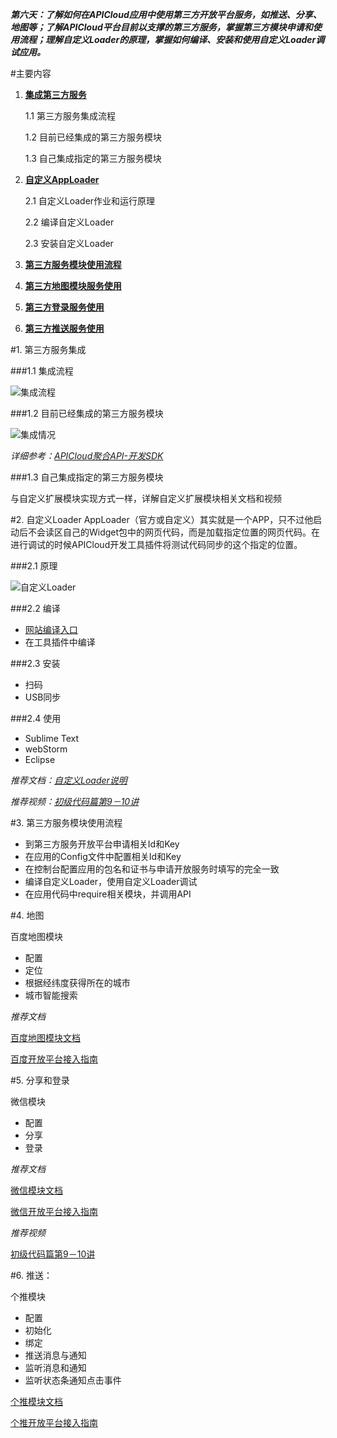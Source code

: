 <style>
</style>

***第六天：了解如何在APICloud应用中使用第三方开放平台服务，如推送、分享、地图等；了解APICloud平台目前以支撑的第三方服务，掌握第三方模块申请和使用流程；理解自定义Loader的原理，掌握如何编译、安装和使用自定义Loader调试应用。***

#主要内容

1. **[集成第三方服务](#P1)**

	1.1 第三方服务集成流程
	
	1.2 目前已经集成的第三方服务模块
	
	1.3 自己集成指定的第三方服务模块

2. **[自定义AppLoader](#P2)**

	2.1 自定义Loader作业和运行原理
	
	2.2 编译自定义Loader
	
	2.3 安装自定义Loader
	
3. **[第三方服务模块使用流程](#P3)**
4. **[第三方地图模块服务使用](P4)**
5. **[第三方登录服务使用](P5)**
6. **[第三方推送服务使用](P6)**


#1. 第三方服务集成

###1.1 集成流程

![集成流程](http://7xy8na.com1.z0.glb.clouddn.com/apicloud/39a0494a6b841a2d1a65af0c335defc6.png)

###1.2 目前已经集成的第三方服务模块

![集成情况](http://7xy8na.com1.z0.glb.clouddn.com/apicloud/7356ae8be42a7e383741f9f0ae59eeb1.png)

*详细参考：[APICloud聚合API-开发SDK](http://www.apicloud.com/mod-sdk)*

###1.3 自己集成指定的第三方服务模块

与自定义扩展模块实现方式一样，详解自定义扩展模块相关文档和视频

#2. 自定义Loader
AppLoader（官方或自定义）其实就是一个APP，只不过他启动后不会读区自己的Widget包中的网页代码，而是加载指定位置的网页代码。在进行调试的时候APICloud开发工具插件将测试代码同步的这个指定的位置。

###2.1 原理

![自定义Loader](http://7xy8na.com1.z0.glb.clouddn.com/apicloud/f362b981bc971b4cec9b9ee5a975c703.png)

###2.2 编译

- [网站编译入口](http://www.apicloud.com/module-loader)
- 在工具插件中编译

###2.3 安装

- 扫码
- USB同步

###2.4 使用

- Sublime Text
- webStorm
- Eclipse


*推荐文档：[自定义Loader说明](http://docs.apicloud.com/Dev-Guide/Custom_Loader)*

*推荐视频：[初级代码篇第9－10讲](http://apicloud.com/video_play?list=2&index=9)*

#3. 第三方服务模块使用流程

- 到第三方服务开放平台申请相关Id和Key
- 在应用的Config文件中配置相关Id和Key
- 在控制台配置应用的包名和证书与申请开放服务时填写的完全一致
- 编译自定义Loader，使用自定义Loader调试
- 在应用代码中require相关模块，并调用API


#4. 地图

百度地图模块

+ 配置
+ 定位
+ 根据经纬度获得所在的城市
+ 城市智能搜索

*推荐文档*
	
[百度地图模块文档](http://docs.apicloud.com/Client-API/Open-SDK/bMap)

[百度开放平台接入指南](http://docs.apicloud.com/Others/Open-SDK-Integration-Guide/baidu)

#5. 分享和登录

微信模块

+ 配置
+ 分享
+ 登录

*推荐文档*

[微信模块文档](http://docs.apicloud.com/Client-API/Open-SDK/wx)
	
[微信开放平台接入指南](http://docs.apicloud.com/Others/Open-SDK-Integration-Guide/weChat)
	
*推荐视频*

[初级代码篇第9－10讲](http://apicloud.com/video_play?list=2&index=9)


#6. 推送：

个推模块

+ 配置
+ 初始化
+ 绑定
+ 推送消息与通知
+ 监听消息和通知
+ 监听状态条通知点击事件

[个推模块文档](http://docs.apicloud.com/Client-API/Open-SDK/pushGeTui)

[个推开放平台接入指南](http://docs.apicloud.com/Others/Open-SDK-Integration-Guide/pushGeTui_manual)